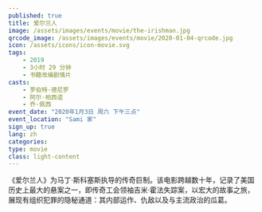 ```yaml
---
published: true
title: 爱尔兰人
image: /assets/images/events/movie/the-irishman.jpg
qrcode_image: /assets/images/events/movie/2020-01-04-qrcode.jpg
icon: /assets/icons/icon-movie.svg
tags: 
    - 2019
    - 3小时 29 分钟
    - 书籍改编剧情片
casts: 
    - 罗伯特·德尼罗
    - 阿尔·帕西诺
    - 乔·佩西
event_date: "2020年1月3日 周六 下午三点"
event_location: "Sami 家"
sign_up: true
lang: zh
categories:
type: movie
class: light-content
---
```


《爱尔兰人》为马丁·斯科塞斯执导的传奇巨制。该电影跨越数十年，记录了美国历史上最大的悬案之一，即传奇工会领袖吉米·霍法失踪案，以宏大的故事之旅，展现有组织犯罪的隐秘通道：其内部运作、仇敌以及与主流政治的瓜葛。